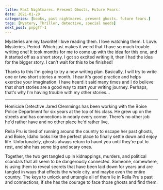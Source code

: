 ```yaml
---
title: Past Nightmares. Present Ghosts. Future Fears.
date: 2021-01-20
categories: [books, past nightmares. present ghosts. future fears.]
tags: [Mystery, Thriller, detective, special needs]
next_post: pnpgff-1
---
```

Mysteries are my favorite! I love reading them. I love watching them. I. Love. Mysteries. Period. Which just makes it weird that I have so much trouble writing one! It took months for me to come up with the idea for this one, and it started off as a short story. I got so excited writing it, then I had the idea for the bigger story. I can't wait for this to be finished!
<!-- more -->
Thanks to this I'm going to try a new writing plan. Basically, I will try to write one or two short stories a month. I hear it's good practice and helps exercise your imagination. I have heard it said many times and I do believe that short stories are a good way to start your writing journey. Perhaps, that's why I'm having trouble with my other stories...

---

Homicide Detective Jared Clemmings has been working with the Boise Police Department for six years at the top of his class. He grew up on the streets and has connections in nearly every corner. There's no other job he'd rather have and no other place he'd rather live.

Reila Pru is tired of running around the country to escape her past ghosts, and Boise, Idaho looks like the perfect place to finally settle down and enjoy life. Unfortunately, ghosts always return to haunt you until they're put to rest, and she has some big and scary ones.

Together, the two get tangled up in kidnappings, murders, and political scandals that all seem to be dangerously connected. Someone, somewhere, is using them to reveal secrets that have been laid down for years and are tangled in ways that effects the whole city, and maybe even the entire country. The keys to unlock and untangle all of them lie in Reila Pru's past and connections, if she has the courage to face those ghosts and find them.
